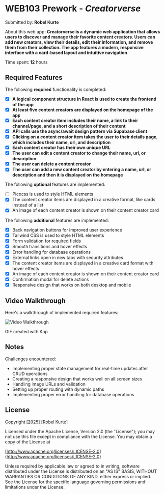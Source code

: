 # WEB103 Prework - _Creatorverse_

Submitted by: **Robel Kurte**

About this web app: **Creatorverse is a dynamic web application that allows users to discover and manage their favorite content creators. Users can add new creators, view their details, edit their information, and remove them from their collection. The app features a modern, responsive interface with a card-based layout and intuitive navigation.**

Time spent: **12** hours

## Required Features

The following **required** functionality is completed:

- [x] **A logical component structure in React is used to create the frontend of the app**
- [x] **At least five content creators are displayed on the homepage of the app**
- [x] **Each content creator item includes their name, a link to their channel/page, and a short description of their content**
- [x] **API calls use the async/await design pattern via Supabase client**
- [x] **Clicking on a content creator item takes the user to their details page, which includes their name, url, and description**
- [x] **Each content creator has their own unique URL**
- [x] **The user can edit a content creator to change their name, url, or description**
- [x] **The user can delete a content creator**
- [x] **The user can add a new content creator by entering a name, url, or description and then it is displayed on the homepage**

The following **optional** features are implemented:

- [ ] Picocss is used to style HTML elements
- [x] The content creator items are displayed in a creative format, like cards instead of a list
- [x] An image of each content creator is shown on their content creator card

The following **additional** features are implemented:

- [x] Back navigation buttons for improved user experience
- [x] Tailwind CSS is used to style HTML elements
- [x] Form validation for required fields
- [x] Smooth transitions and hover effects
- [x] Error handling for database operations
- [x] External links open in new tabs with security attributes
- [x] The content creator items are displayed in a creative card format with hover effects
- [x] An image of each content creator is shown on their content creator card
- [x] Confirmation modal for delete actions
- [x] Responsive design that works on both desktop and mobile

## Video Walkthrough

Here's a walkthrough of implemented required features:

![Video Walkthrough](https://www.loom.com/share/081d30cbcf20464fa12c840fc54bb018?sid=23010242-75b3-44b2-8312-7b8a6391648b)

GIF created with Kap

## Notes

Challenges encountered:

- Implementing proper state management for real-time updates after CRUD operations
- Creating a responsive design that works well on all screen sizes
- Handling image URLs and validation
- Setting up proper routing with dynamic paths
- Implementing proper error handling for database operations

## License

Copyright [2025] [Robel Kurte]

Licensed under the Apache License, Version 2.0 (the "License"); you may not use this file except in compliance with the License. You may obtain a copy of the License at

[http://www.apache.org/licenses/LICENSE-2.0](http://www.apache.org/licenses/LICENSE-2.0)

Unless required by applicable law or agreed to in writing, software distributed under the License is distributed on an "AS IS" BASIS, WITHOUT WARRANTIES OR CONDITIONS OF ANY KIND, either express or implied. See the License for the specific language governing permissions and limitations under the License.
